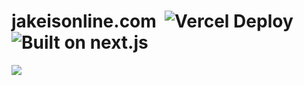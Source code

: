 # jakeisonline.com &nbsp;![Vercel Deploy](https://deploy-badge.vercel.app/vercel/jakeisonlinecom-jakeisonlines-projects) ![Built on next.js](https://img.shields.io/github/package-json/dependency-version/jakeisonline/website/astro)

![](https://jakeisonline.com/opengraph-image.png)
